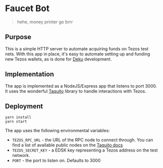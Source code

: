 # Faucet Bot

> hehe, money printer go brrr

## Purpose

This is a simple HTTP server to automate
acquiring funds on Tezos test nets. With this app in place,
it's easy to automate setting up and funding new Tezos wallets,
as is done for [Deku](https://github.com/marigold-dev/deku) development.

## Implementation

The app is implemented as a NodeJS/Express app that listens to port 3000.
It uses the wonderful [Taquito](https://github.com/ecadlabs/taquito) library
to handle interactions with Tezos.

## Deployment

```
yarn install
yarn start
```

The app uses the following environmental variables:
- `TEZOS_RPC_URL` - the URL of the RPC node to connect through.
  You can find a list of available public nodes on the
  [Taquito docs](https://github.com/ecadlabs/taquito)
- `TEZOS_SECRET_KEY` - a EDSK key representing a Tezos address on the test network.
- `PORT` - the port to listen on. Defaults to 3000
